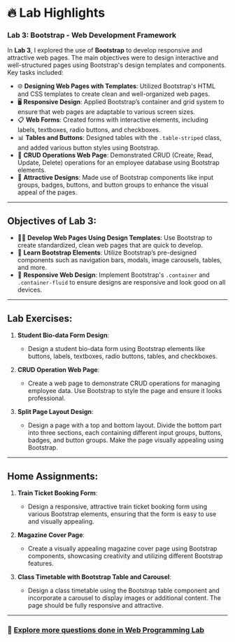 # 🔥 **Lab Highlights**

### **Lab 3: Bootstrap - Web Development Framework**

In **Lab 3**, I explored the use of **Bootstrap** to develop responsive and attractive web pages. The main objectives were to design interactive and well-structured pages using Bootstrap's design templates and components. Key tasks included:

- 🌐 **Designing Web Pages with Templates**: Utilized Bootstrap's HTML and CSS templates to create clean and well-organized web pages.
- 🖥️ **Responsive Design**: Applied Bootstrap’s container and grid system to ensure that web pages are adaptable to various screen sizes.
- 📋 **Web Forms**: Created forms with interactive elements, including labels, textboxes, radio buttons, and checkboxes.
- 📊 **Tables and Buttons**: Designed tables with the `.table-striped` class, and added various button styles using Bootstrap.
- 📑 **CRUD Operations Web Page**: Demonstrated CRUD (Create, Read, Update, Delete) operations for an employee database using Bootstrap elements.
- 🎨 **Attractive Designs**: Made use of Bootstrap components like input groups, badges, buttons, and button groups to enhance the visual appeal of the pages.

---

## **Objectives of Lab 3:**

- 🧑‍💻 **Develop Web Pages Using Design Templates**: Use Bootstrap to create standardized, clean web pages that are quick to develop.
- 🎨 **Learn Bootstrap Elements**: Utilize Bootstrap’s pre-designed components such as navigation bars, modals, image carousels, tables, and more.
- 📱 **Responsive Web Design**: Implement Bootstrap's `.container` and `.container-fluid` to ensure designs are responsive and look good on all devices.

---

## **Lab Exercises:**

1. **Student Bio-data Form Design**:
   - Design a student bio-data form using Bootstrap elements like buttons, labels, textboxes, radio buttons, tables, and checkboxes.

2. **CRUD Operation Web Page**:
   - Create a web page to demonstrate CRUD operations for managing employee data. Use Bootstrap to style the page and ensure it looks professional.

3. **Split Page Layout Design**:
   - Design a page with a top and bottom layout. Divide the bottom part into three sections, each containing different input groups, buttons, badges, and button groups. Make the page visually appealing using Bootstrap.

---

## **Home Assignments:**

1. **Train Ticket Booking Form**:
   - Design a responsive, attractive train ticket booking form using various Bootstrap elements, ensuring that the form is easy to use and visually appealing.

2. **Magazine Cover Page**:
   - Create a visually appealing magazine cover page using Bootstrap components, showcasing creativity and utilizing different Bootstrap features.

3. **Class Timetable with Bootstrap Table and Carousel**:
   - Design a class timetable using the Bootstrap table component and incorporate a carousel to display images or additional content. The page should be fully responsive and attractive.

---

### 📂 [Explore more questions done in Web Programming Lab](https://github.com/adityagarwal15/WebProgramming-lab)

